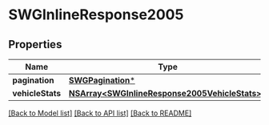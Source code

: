 # SWGInlineResponse2005

## Properties
Name | Type | Description | Notes
------------ | ------------- | ------------- | -------------
**pagination** | [**SWGPagination***](SWGPagination.md) |  | [optional] 
**vehicleStats** | [**NSArray&lt;SWGInlineResponse2005VehicleStats&gt;***](SWGInlineResponse2005VehicleStats.md) |  | 

[[Back to Model list]](../README.md#documentation-for-models) [[Back to API list]](../README.md#documentation-for-api-endpoints) [[Back to README]](../README.md)


